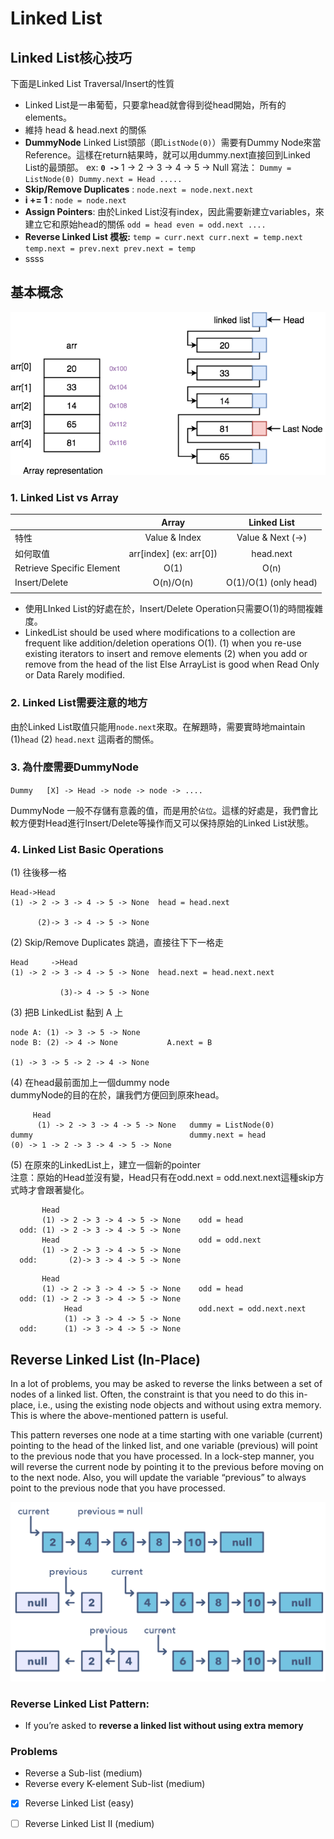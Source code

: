 # Linked List

## Linked List核心技巧

下面是Linked List Traversal/Insert的性質

* Linked List是一串葡萄，只要拿head就會得到從head開始，所有的elements。
* 維持 head & head.next 的關係
* **DummyNode** Linked List頭部（即`ListNode(0)`）需要有Dummy Node來當Reference。這樣在return結果時，就可以用dummy.next直接回到Linked List的最頭部。 ex: **`0 ->`** 1 -&gt; 2 -&gt; 3 -&gt; 4 -&gt; 5 -&gt; Null 寫法： `Dummy = ListNode(0) Dummy.next = Head .....`
* **Skip/Remove Duplicates** : `node.next = node.next.next`
* **i += 1** :  `node = node.next` 
* **Assign Pointers**: 由於Linked List沒有index，因此需要新建立variables，來建立它和原始head的關係 `odd = head even = odd.next ....`
* **Reverse Linked List 模板:**  `temp = curr.next curr.next = temp.next temp.next = prev.next prev.next = temp`
* ssss

## 基本概念

![Array vs Linked List](../../.gitbook/assets/array-vs-linked-list.png)

### 1. Linked List vs Array

|  | **Array** | **Linked List** |
| :--- | :---: | :---: |
| 特性 | Value & Index | Value & Next \(-&gt;\)  |
| 如何取值 | arr\[index\]  \(ex: arr\[0\]\) | head.next |
| Retrieve Specific Element | O\(1\) | O\(n\) |
| Insert/Delete | O\(n\)/O\(n\) | O\(1\)/O\(1\) \(only head\) |
|  |  |  |

* 使用LInked List的好處在於，Insert/Delete Operation只需要O\(1\)的時間複雜度。
* LinkedList should be used where modifications to a collection are frequent like addition/deletion operations O\(1\).  \(1\) when you re-use existing iterators to insert and remove elements \(2\) when you add or remove from the head of the list Else ArrayList is good when Read Only or Data Rarely modified. 

### 2. Linked List需要注意的地方

由於Linked List取值只能用`node.next`來取。在解題時，需要實時地maintain \(1\)`head` \(2\) `head.next` 這兩者的關係。

### 3. 為什麼需要DummyNode

 `Dummy  
  [X] -> Head -> node -> node -> ....`

DummyNode 一般不存儲有意義的值，而是用於`佔位`。這樣的好處是，我們會比較方便對Head進行Insert/Delete等操作而又可以保持原始的Linked List狀態。

### 4. Linked List Basic Operations

\(1\) 往後移一格

```text
Head->Head
(1) -> 2 -> 3 -> 4 -> 5 -> None  head = head.next
       
      (2)-> 3 -> 4 -> 5 -> None
```

\(2\) Skip/Remove Duplicates 跳過，直接往下下一格走

```text
Head     ->Head
(1) -> 2 -> 3 -> 4 -> 5 -> None  head.next = head.next.next
       
           (3)-> 4 -> 5 -> None
```

\(3\) 把B LinkedList 黏到 A 上

```text
node A: (1) -> 3 -> 5 -> None
node B: (2) -> 4 -> None           A.next = B

(1) -> 3 -> 5 -> 2 -> 4 -> None
```

\(4\) 在head最前面加上一個dummy node  
      dummyNode的目的在於，讓我們方便回到原來head。

```text
     Head 
      (1) -> 2 -> 3 -> 4 -> 5 -> None   dummy = ListNode(0)
dummy                                   dummy.next = head
(0) -> 1 -> 2 -> 3 -> 4 -> 5 -> None
```

\(5\) 在原來的LinkedList上，建立一個新的pointer  
      注意：原始的Head並沒有變，Head只有在odd.next = odd.next.next這種skip方式時才會跟著變化。

```text
       Head 
       (1) -> 2 -> 3 -> 4 -> 5 -> None    odd = head
  odd: (1) -> 2 -> 3 -> 4 -> 5 -> None    
       Head                               odd = odd.next
       (1) -> 2 -> 3 -> 4 -> 5 -> None
  odd:       (2)-> 3 -> 4 -> 5 -> None 
```

```text
       Head 
       (1) -> 2 -> 3 -> 4 -> 5 -> None    odd = head
  odd: (1) -> 2 -> 3 -> 4 -> 5 -> None    
            Head                          odd.next = odd.next.next
            (1) -> 3 -> 4 -> 5 -> None
  odd:      (1) -> 3 -> 4 -> 5 -> None 
```



## Reverse Linked List \(In-Place\)

In a lot of problems, you may be asked to reverse the links between a set of nodes of a linked list. Often, the constraint is that you need to do this in-place, i.e., using the existing node objects and without using extra memory. This is where the above-mentioned pattern is useful. 

This pattern reverses one node at a time starting with one variable \(current\) pointing to the head of the linked list, and one variable \(previous\) will point to the previous node that you have processed. In a lock-step manner, you will reverse the current node by pointing it to the previous before moving on to the next node. Also, you will update the variable “previous” to always point to the previous node that you have processed.

![](../../.gitbook/assets/reversedlinkedlist.jpg)



### Reverse Linked List Pattern: 

* If you’re asked to **reverse a linked list without using extra memory**

### Problems

* Reverse a Sub-list \(medium\)
* Reverse every K-element Sub-list \(medium\)
* [x] Reverse Linked List \(easy\)
* [ ] Reverse Linked List II \(medium\)

